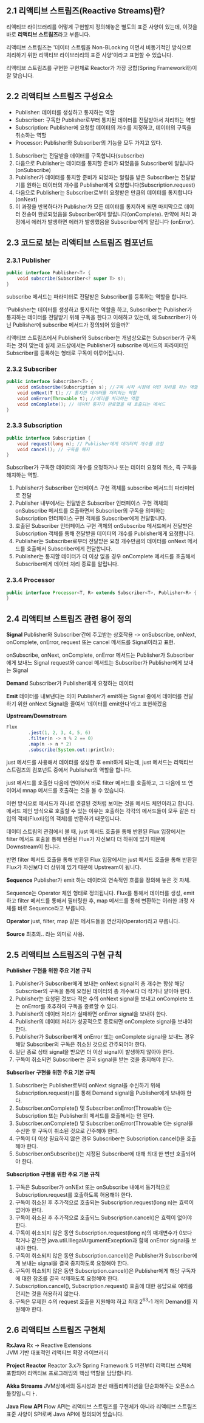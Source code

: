 ## 2.1 리액티브 스트림즈(Reactive Streams)란?
리액티브 라이브러리를 어떻게 구현할지 정의해놓은 별도의 표준 사양이 있는데, 이것을 바로 **리액티브 스트림즈**라고 부릅니다.

리액티브 스트림즈는 '데이터 스트림을 Non-BLocking 이면서 비동기적인 방식으로 처리하기 위한 리액티브 라이브러리의 표준 사양'이라고 표현할 수 있습니다.

리액티브 스트림즈를 구현한 구현체로 Reactor가 가장 궁합(Spring Framework와)이 잘 맞습니다.

## 2.2 리액티브 스트림즈 구성요소
- Publisher: 데이터를 생성하고 통지하는 역할
- Subscriber: 구독한 Publisher로부터 통지된 데이터를 전달받아서 처리하는 역할
- Subscription: Publisher에 요청할 데이터의 개수를 지정하고, 데이터의 구독을 취소하는 역할
- Processor: Publisher와 Subscriber의 기능을 모두 가지고 있다.

1. Subscriber는 전달받을 데이터를 구독합니다(subscribe)
2. 다음으로 Publisher는 데이터를 통지할 준비가 되었음을 Subscriber에 알립니다(onSubscribe)
3. Publisher가 데이터를 통지할 준비가 되었따는 알림을 받은 Subscriber는 전달받기를 원하는 데이터의 개수를 Publisher에게 요청합니다(Subscription.request)
4. 다음으로 Publisher는 Subscriber로부터 요청받은 만큼의 데이터를 통지합니다(onNext)
5. 이 과정을 반복하다가 Publisher가 모든 데이터를 통지하게 되면 마지막으로 데이터 전송이 완료되었음을 Subscriber에게 알립니다(onComplete).
만약에 처리 과정에서 에러가 발생하면 에러가 발생했음을 Subscriber에게 알립니다 (onError).

## 2.3 코드로 보는 리액티브 스트림즈 컴포넌트
### 2.3.1 Publisher
```java
public interface Publisher<T> {
    void subscribe(Subscriber<? super T> s);
}
```
subscribe 메서드는 파라미터로 전달받은 Subscriber를 등록하는 역할을 합니다.

'Publisher는 데이터를 생성하고 통지하는 역할을 하고, Subscriber는 Publisher가 통지하는 데이터를 전달받기 위해 구독을 한다고 이해하고 있는데, 왜 Subscriber가 아닌 Publisher에 subscribe 메서드가 정의되어 있을까?'

리액티브 스트림즈에서 Publisher와 Subscriber는 개념상으로는 Subscriber가 구독하는 것이 맞는데 실제 코드상에서는 Publisher가 subscribe 메서드의 파라미터인 Subscriber를 등록하는 형태로 구독이 이루어집니다.


### 2.3.2 Subscriber
```java
public interface Subscriber<T> {
    void onSubscribe(Subscription s); //구독 시작 시점에 어떤 처리를 하는 역할
    void onNext(T t); // 통지한 데이터를 처리하는 역할
    void onError(Throwable t); //에러를 처리하는 역할
    void onComplete(); // 데이터 통지가 완료했을 떄 호출되는 메서드
}
```

### 2.3.3 Subscription
```java
public interface Subscription {
    void request(long n); // Publisher에게 데이터의 개수를 요청
    void cancel(); // 구독을 해지
}
```
Subscriber가 구독한 데이터의 개수를 요청하거나 또는 데이터 요청의 취소, 즉 구독을 해지하는 역할.

1. Publisher가 Subscriber 인터페이스 구현 객체를 subscribe 메서드의 파라미터로 전달
2. Publisher 내부에서는 전달받은 Subscriber 인터페이스 구현 객체의 onSubscribe 메서드를 호출하면서 Subscriber의 구독을 의미하는 Subscription 인터페이스 구현 객체를 Subscriber에게 전달합니다.
3. 호출된 Subscriber 인터페이스 구현 객체의 onSubscribe 메서드에서 전달받은 Subscription 객체를 통해 전달받을 데이터의 개수를 Publisher에게 요청합니다.
4. Publisher는 Subscriber로부터 전달받은 요청 개수만큼의 데이터를 onNext 메서드를 호출해서 Subscriber에게 전달합니다.
5. Publisher는 통지할 데이터가 더 이상 없을 경우 onComplete 메서드를 호출해서 Subscriber에게 데이터 처리 종료를 알립니다.

### 2.3.4 Processor
```java
public interface Processor<T, R> extends Subscriber<T>, Publisher<R> {
}
```

## 2.4 리액티브 스트림즈 관련 용어 정의
**Signal**
Publisher와 Subscriber간에 주고받는 상호작용
-> onSubscribe, onNext, onComplete, onError, request 또는 cancel 메서드를 Signal이라고 표현.

onSubscribe, onNext, onComplete, onError 메서드는 Publisher가 Subscriber에게 보내느 Signal
request와 cancel 메서드는 Subscriber가 Publisher에게 보내는 Signal

**Demand**
Subscriber가 Publisher에게 요청하는 데이터

**Emit**
데이터를 내보낸다는 의미
Publisher가 emit하는 Signal 중에서 데이터를 전달하기 위한 onNext Signal을 줄여서 '데이터를 emit한다'라고 표현하겠음

**Upstream/Downstream**
```java
Flux
        .jest(1, 2, 3, 4, 5, 6)
        .filter(n -> n % 2 == 0)
        .map(n -> n * 2)
        .subscribe(System.out::println);
```
just 메서드를 사용해서 데이터를 생성한 후 emit하게 되는데,
just 메서드는 리액티브 스트림즈의 컴포넌트 중에서 Publisher의 역할을 합니다.

just 메서드를 호출한 다음에 연이어서 바로 filter 메서드를 호출하고, 그 다음에 또 연이어서 mnap 메서드를 호출하는 것을 볼 수 있습니다.

이런 방식으로 메서드가 하나로 연결된 것처럼 보이는 것을 메서드 체인이라고 합니다.
메서드 체인 방식으로 호출할 수 있는 이유는 호출하는 각각의 메서드들이 모두 같은 타입의 객체(Flux타입의 객체)를 반환하기 때문입니다.

데이터 스트림의 관점에서 볼 때, just 메서드 호출을 통해 반환된 Flux 입장에서는 filter 메서드 호출을 통해 반환된 Flux가 자신보다 더 하위에 있기 때문에 Downstream이 됩니다.

반면 filter 메서드 호출을 통해 반환된 Flux 입장에서는 just 메서드 호출을 통해 반환된 Flux가 자신보다 더 상위에 있기 때문에 Upstream이 됩니다.

**Sequence**
Publisher가 emit 하는 데이터의 연속적인 흐름을 정의해 놓은 것 자체.

Sequence는 Operator 체인 형태로 정의됩니다.
Flux를 통해서 데이터를 생성, emit하고 filter 메서드를 통해서 필터링한 후, map 메서드를 통해 변환하는 이러한 과정 자체를 바로 Sequence라고 부릅니다.

**Operator**
just, filter, map 같은 메서드들을 연산자(Operator)라고 부릅니다.

**Source**
최초의.. 라는 의미로 사용.

## 2.5 리액티브 스트림즈의 구현 규칙
**Publisher 구현을 위한 주요 기본 규칙**
1. Publisher가 Subscriber에게 보내는 onNext signal의 총 개수는 항상 해당 Subscriber의 구독을 통해 요청된 데이터의 총 개수보다 더 작거나 얕아야 한다.
2. Publisher는 요청된 것보다 적은 수의 onNext signal을 보내고 onComplete 또는 onError를 호추하여 구독을 종료할 수 있다.
3. Publisher의 데이터 처리가 실패하면 onError signal을 보내야 한다.
4. Publisher의 데이터 처리가 성공적으로 종료되면 onComplete signal을 보내야 한다.
5. Publisher가 Subscriber에게 onError 또는 onComplete signal을 보내느 경우 해당 Subscriber의 구독은 취소된 것으로 간주되어야 한다.
6. 일단 종료 상태 signal을 받으면 더 이상 signal이 발생하지 않아야 한다.
7. 구독이 취소되면 Subscriber는 결국 signal을 받는 것을 중지해야 한다.

**Subscriber 구현을 위한 주요 기본 규칙**
1. Subscriber는 Publisher로부터 onNext signal을 수신하기 위해 Subscription.request(n)를 통해 Demand signal을 Publisher에게 보내야 한다.
2. Subscriber.onComplete() 및 Subscriber.onError(Throwable t)는 Subscription 또는 Publisher의 메서드를 호출해서는 안 된다.
3. Subscriber.onComplete() 및 Subscriber.onError(Throwable t)는 signal을 수신한 후 구독이 취소된 것으로 간주해야 한다.
4. 구독이 더 이상 필요하지 않은 경우 Subscriber는 Subscription.cancel()을 호출해야 한다.
5. Subscriber.onSubscribe()는 지정된 Subscriber에 대해 최대 한 번만 호출되어야 한다.

**Subscription 구현을 위한 주요 기본 규칙**
1. 구독은 Subscriber가 onNExt 또는 onSubscribe 내에서 동기적으로 Subscription.request를 호출하도록 허용해야 한다.
2. 구독이 취소된 후 추가적으로 호출되는 Subscription.request(long n)는 효력이 없어야 한다.
3. 구독이 취소된 후 추가적으로 호출되느 Subscription.cancel()은 효력이 없어야 한다.
4. 구독이 취소되지 않은 동안 Subscription.request(long n)의 매개변수가 0보다 작거나 같으면 java.util.IllegalArgumentException과 함께 onError signal을 보내야 한다.
5. 구독이 취소되지 않은 동안 Subscription.cancel()은 Publisher가 Subscriber에게 보내는 signal을 결국 중지하도록 요청해야 한다.
6. 구독이 취소되지 않은 동안 Subscription.cancel()은 Publisher에게 해당 구독자에 대한 참조를 결국 삭제하도록 요청해야 한다.
7. Subscription.cancel(), Subscription.request() 호출에 대한 응답으로 예외를 던지는 것을 허용하지 않는다.
8. 구독은 무제한 수의 request 호출을 지원해야 하고 최대 2<sup>63</sup>-1 개의 Demand를 지원해야 한다.

## 2.6 리액티브 스트림즈 구현체
**RxJava**
Rx -> Reactive Extensions  
JVM 기반 대표적인 리액티브 확장 라이브러리

**Project Reactor**
Reactor 3.x가 Spring Framework 5 버전부터 리액티브 스택에 포함되어 리액티브 프로그래밍의 핵심 역할을 담당합니다.

**Akka Streams**
JVM상에서의 동시성과 분산 애플리케이션을 단순화해주는 오픈소스 툴킷입ㄴ디ㅏ.

**Java Flow API**
Flow API는 리액티브 스트림즈를 구현체가 아니라 리액티브 스트림즈 표준 사양이 SPI로써 Java API에 정의되어 있습니다.